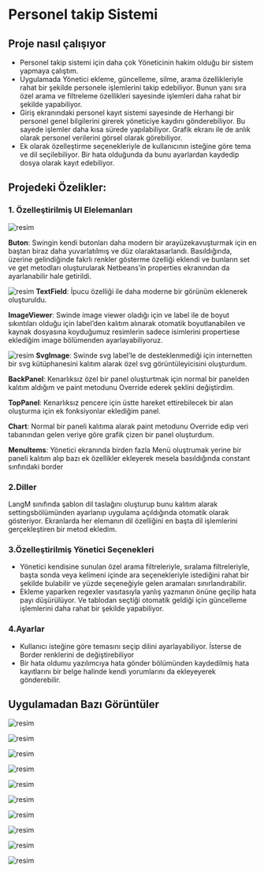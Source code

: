 # Personel takip Sistemi

## Proje nasıl çalışıyor

- Personel takip sistemi için daha çok Yöneticinin hakim olduğu bir sistem yapmaya çalıştım.
- Uygulamada Yönetici ekleme, güncelleme, silme, arama özellikleriyle rahat bir şekilde
personele işlemlerini takip edebiliyor. Bunun yanı sıra özel arama ve filtreleme özellikleri
sayesinde işlemleri daha rahat bir şekilde yapabiliyor.
- Giriş ekranındaki personel kayıt sistemi sayesinde de Herhangi bir personel genel bilgilerini girerek yöneticiye kaydını gönderebiliyor. Bu sayede işlemler daha kısa sürede yapılabiliyor. Grafik ekranı ile de anlık olarak personel verilerini görsel olarak görebiliyor.
- Ek olarak özelleştirme seçenekleriyle de kullanıcının isteğine göre tema ve dil seçilebiliyor. Bir hata olduğunda da bunu ayarlardan kaydedip dosya olarak kayıt edebiliyor.

## Projedeki Özelikler:

### 1. Özelleştirilmiş UI Elelemanları

![resim](https://user-images.githubusercontent.com/75750279/173315785-4c8599db-4e81-464b-94c8-436dea1e2724.png)

**Buton**: Swingin kendi butonları daha modern bir arayüzekavuşturmak için en baştan biraz daha yuvarlatılmış ve düz olaraktasarlandı. Basıldığında, üzerine gelindiğinde fakrlı renkler gösterme özelliği eklendi ve bunların set ve get metodları oluşturularak Netbeans’in properties ekranından da ayarlanabilir hale getirildi.

![resim](https://user-images.githubusercontent.com/75750279/173315814-2c9ac07c-a78d-4c72-a40c-89fb20e98549.png)
**TextField**: İpucu özelliği ile daha moderne bir görünüm eklenerek
oluşturuldu. 

**ImageViewer**: Swinde image viewer oladığı için ve label ile de boyut sıkıntıları
olduğu için label’den kalıtım alınarak otomatik boyutlanabilen ve kaynak dosyasına koyduğumuz resimlerin sadece isimlerini propertiese eklediğim image bölümenden ayarlayabiliyoruz.

![resim](https://user-images.githubusercontent.com/75750279/173315859-11b4ffd4-e291-4906-aac1-682b6e519736.png)
**SvgImage**: Swinde svg label’le de desteklenmediği için internetten bir svg kütüphanesini kalıtım alarak özel svg görüntüleyicisini oluşturdum.

**BackPanel**: Kenarlıksız özel bir panel oluşturtmak için normal bir panelden kalıtım aldığım ve paint metodunu Override ederek şeklini değiştirdim.

**TopPanel**: Kenarlıksız pencere için üstte hareket ettirebilecek bir alan oluşturma için
ek fonksiyonlar eklediğim panel.

**Chart**: Normal bir paneli kalıtıma alarak paint metodunu Override edip veri
tabanından gelen veriye göre grafik çizen bir panel oluşturdum.

**MenuItems**: Yönetici ekranında birden fazla Menü oluştrumak yerine bir paneli
kalıtım alıp bazı ek özellikler ekleyerek mesela basıldığında constant sınfındaki border

### 2.Diller

LangM sınıfında şablon dil taslağını oluşturup bunu kalıtım alarak settingsbölümünden ayarlanıp uygulama açıldığında otomatik olarak gösteriyor. Ekranlarda her elemanın dil özelliğini en başta dil işlemlerini gerçekleştiren bir metod ekledim.

### 3.Özelleştirilmiş Yönetici Seçenekleri

- Yönetici kendisine sunulan özel arama filtreleriyle, sıralama filtreleriyle, başta sonda veya kelimeni içinde ara seçenekleriyle istediğini rahat bir şekilde bulabilir ve yüzde seçeneğiyle gelen aramaları sınırlandırabilir.
- Ekleme yaparken regexler vasıtasıyla yanlış yazmanın önüne geçilip hata payı düşürülüyor. Ve tablodan seçtiği otomatik geldiği için güncelleme işlemlerini daha rahat bir şekilde yapabiliyor.

### 4.Ayarlar

- Kullanıcı isteğine göre temasını seçip dilini ayarlayabiliyor. İsterse de Border renklerini de değiştirebiliyor
- Bir hata oldumu yazılımcıya hata gönder bölümünden kaydedilmiş hata kayıtlarını bir belge halinde kendi yorumlarını da ekleyeyerek gönderebilir.

## Uygulamadan Bazı Görüntüler

![resim](https://user-images.githubusercontent.com/75750279/173316210-f5d298a1-0633-46d7-bb35-4705888fc97b.png)

![resim](https://user-images.githubusercontent.com/75750279/173316233-dc0a90a0-3f9f-409b-aacf-cee54aca0aff.png)

![resim](https://user-images.githubusercontent.com/75750279/173316251-a7d965d4-4029-4a84-8c9f-2281402ca907.png)

![resim](https://user-images.githubusercontent.com/75750279/173316272-12e4421f-2371-49e6-b05a-ecd7996f4d37.png)

![resim](https://user-images.githubusercontent.com/75750279/173316430-cf674ec3-449f-4b5c-a90d-e0396ebf89d5.png)

![resim](https://user-images.githubusercontent.com/75750279/173316591-d14cef93-7cca-4f57-acbe-1719322cd22b.png)

![resim](https://user-images.githubusercontent.com/75750279/173316456-66779d8c-3570-4ef4-91fe-0c845b46c33b.png)

![resim](https://user-images.githubusercontent.com/75750279/173316469-40ca9d48-ce4a-4b9d-b8f3-5839445f95f6.png)

![resim](https://user-images.githubusercontent.com/75750279/173316481-9fcbe259-a19a-4e00-b6ff-faed9ae44f07.png)

![resim](https://user-images.githubusercontent.com/75750279/173316521-7f3643a3-89e8-4035-bdc3-06fa8c4ed653.png)

